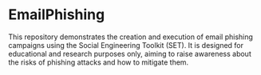 # EmailPhishing
This repository demonstrates the creation and execution of email phishing campaigns using the Social Engineering Toolkit (SET). It is designed for educational and research purposes only, aiming to raise awareness about the risks of phishing attacks and how to mitigate them.
